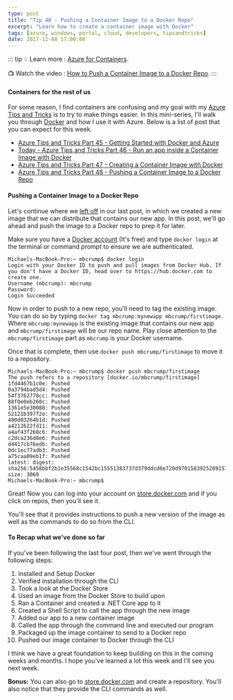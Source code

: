 ```yaml
---
type: post
title: "Tip 48 - Pushing a Container Image to a Docker Repo"
excerpt: "Learn how to create a container image with Docker"
tags: [azure, windows, portal, cloud, developers, tipsandtricks]
date: 2017-11-08 17:00:00
---
```


::: tip
:bulb: Learn more : [Azure for Containers](https://docs.microsoft.com/azure/containers/?WT.mc_id=docs-azuredevtips-micrum). 

:tv: Watch the video : [How to Push a Container Image to a Docker Repo](https://www.youtube.com/watch?v=r_tGl4zF1ZQ&list=PLLasX02E8BPCNCK8Thcxu-Y-XcBUbhFWC&index=42?WT.mc_id=youtube-azuredevtips-micrum).
:::

#### Containers for the rest of us

For some reason, I find containers are confusing and my goal with my [Azure Tips and Tricks](https://michaelcrump.net/azure-tips-and-tricks-complete-list/) is to try to make things easier. In this mini-series, I'll walk you through [Docker](https://www.docker.com) and how I use it with Azure. Below is a list of post that you can expect for this week. 

* [Azure Tips and Tricks Part 45 - Getting Started with Docker and Azure](tip45.html)
* [Today - Azure Tips and Tricks Part 46 - Run an app inside a Container Image with Docker](tip46.html)
* [Azure Tips and Tricks Part 47 - Creating a Container Image with Docker](tip47.html)
* [Azure Tips and Tricks Part 48 - Pushing a Container Image to a Docker Repo](tip48.html)

#### Pushing a Container Image to a Docker Repo

Let's continue where we [left off](https://microsoft.github.io/AzureTipsAndTricks/blog/tip47.html?WT.mc_id=github-azuredevtips-micrum) in our last post, in which we created a new image that we can distribute that contains our new app. In this post, we'll go ahead and push the image to a Docker repo to prep it for later. 

Make sure you have a [Docker account](http://www.docker.com) (It's free) and type `docker login` at the terminal or command prompt to ensure we are authenticated. 

```text
Michaels-MacBook-Pro:~ mbcrump$ docker login
Login with your Docker ID to push and pull images from Docker Hub. If you don't have a Docker ID, head over to https://hub.docker.com to create one.
Username (mbcrump): mbcrump
Password: 
Login Succeeded
```

Now in order to push to a new repo, you'll need to tag the existing image. You can do so by typing `docker tag mbcrump:mynewapp mbcrump/firstimage`. Where `mbcrump:mynewapp` is the existing image that contains our new app and `mbcrump/firstimage` will be our repo name. Play close attention to the `mbcrump/firstimage` part as `mbcrump` is your Docker username.

Once that is complete, then use `docker push mbcrump/firstimage` to move it to a repository. 

```text
Michaels-MacBook-Pro:~ mbcrump$ docker push mbcrump/firstimage
The push refers to a repository [docker.io/mbcrump/firstimage]
1fd4467b1c0e: Pushed 
0a3794bad5d4: Pushed 
54f3762778cc: Pushed 
88f0e0eb260c: Pushed 
1361e5e30088: Pushed 
52121b397f2e: Pushed 
480d03264b1d: Pushed 
a4212622fd11: Pushed 
a4af43f268c6: Pushed 
c2dca236d8e6: Pushed 
d4417cb76edb: Pushed 
0dc1ec77adb3: Pushed 
a75caa09eb1f: Pushed 
latest: digest: sha256:5458bbf2b1e35568c1542bc15551383737d379ddcd6e720d9701583925289157 size: 3060
Michaels-MacBook-Pro:~ mbcrump$ 
```

Great! Now you can log into your account on [store.docker.com](http://store.docker.com) and if you click on repos, then you'll see it. 
<img :src="$withBase('/files/dockerazure10.png')">

You'll see that it provides instructions to push a new version of the image as well as the commands to do so from the CLI. 

#### To Recap what we've done so far

If you've been following the last four post, then we've went through the following steps: 

1. Installed and Setup Docker 
2. Verified installation through the CLI
3. Took a look at the Docker Store
4. Used an image from the Docker Store to build upon
5. Ran a Container and created a .NET Core app to it
6. Created a Shell Script to call the app through the new image
7. Added our app to a new container image
8. Called the app through the command line and executed our program
9. Packaged up the image container to send to a Docker repo
10. Pushed our image container to Docker through the CLI

I think we have a great foundation to keep building on this in the coming weeks and months. I hope you've learned a lot this week and I'll see you next week. 

**Bonus:** You can also go to [store.docker.com](http://store.docker.com) and create a repository. You'll also notice that they provide the CLI commands as well. 
